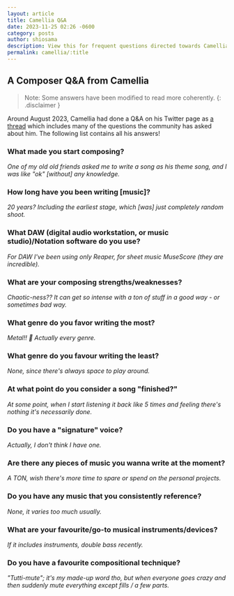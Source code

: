 ```yaml
---
layout: article
title: Camellia Q&A
date: 2023-11-25 02:26 -0600
category: posts
author: shiosama
description: View this for frequent questions directed towards Camellia.
permalink: camellia/:title
---
```


## A Composer Q&A from Camellia

> Note: Some answers have been modified to read more coherently.
{: .disclaimer }

Around August 2023, Camellia had done a Q&A on his Twitter page as [a thread](https://twitter.com/cametek/status/1695536044333232617?s=46&t=IM8PMYKv9QQ_6I7KlB1yOw) which includes many of the questions the community has asked about him. The following list contains all his answers!

### What made you start composing?

*One of my old old friends asked me to write a song as his theme song, and I was like "ok" [without] any knowledge.*

### How long have you been writing [music]?

*20 years? Including the earliest stage, which [was] just completely random shoot.*

### What DAW (digital audio workstation, or music studio)/Notation software do you use?

*For DAW I've been using only Reaper, for sheet music MuseScore (they are incredible).*

### What are your composing strengths/weaknesses?

*Chaotic-ness?? It can get so intense with a ton of stuff in a good way - or sometimes bad way.*

### What genre do you favor writing the most?

*Metal!! 🤘*
*Actually every genre.*

### What genre do you favour writing the least?

*None, since there's always space to play around.*

### At what point do you consider a song "finished?"

*At some point, when I start listening it back like 5 times and feeling there's nothing it's necessarily done.*

### Do you have a "signature" voice?

*Actually, I don't think I have one.*

### Are there any pieces of music you wanna write at the moment?

*A TON, wish there's more time to spare or spend on the personal projects.*

### Do you have any music that you consistently reference?

*None, it varies too much usually.*

### What are your favourite/go-to musical instruments/devices?

*If it includes instruments, double bass recently.*

### Do you have a favourite compositional technique?

*"Tutti-mute"; it's my made-up word tho, but when everyone goes crazy and then suddenly mute everything except fills / a few parts.*

